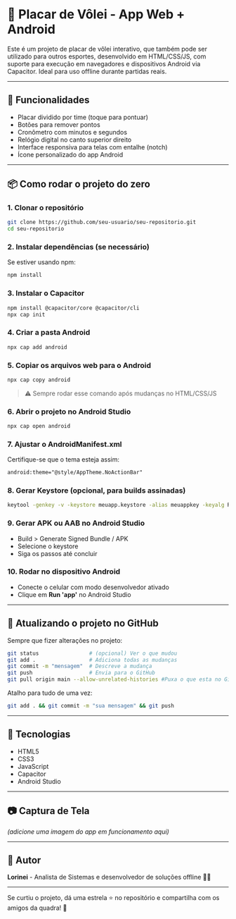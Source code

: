 # 🏐 Placar de Vôlei - App Web + Android

Este é um projeto de placar de vôlei interativo, que também pode ser utilizado para outros esportes, desenvolvido em HTML/CSS/JS, com suporte para execução em navegadores e dispositivos Android via Capacitor. Ideal para uso offline durante partidas reais.

---

## 🚀 Funcionalidades

- Placar dividido por time (toque para pontuar)
- Botões para remover pontos
- Cronômetro com minutos e segundos
- Relógio digital no canto superior direito
- Interface responsiva para telas com entalhe (notch)
- Ícone personalizado do app Android

---

## 📦 Como rodar o projeto do zero

### 1. Clonar o repositório

```bash
git clone https://github.com/seu-usuario/seu-repositorio.git
cd seu-repositorio
```

### 2. Instalar dependências (se necessário)

Se estiver usando npm:

```bash
npm install
```

### 3. Instalar o Capacitor

```bash
npm install @capacitor/core @capacitor/cli
npx cap init
```

### 4. Criar a pasta Android

```bash
npx cap add android
```

### 5. Copiar os arquivos web para o Android

```bash
npx cap copy android
```

> ⚠️ Sempre rodar esse comando após mudanças no HTML/CSS/JS

### 6. Abrir o projeto no Android Studio

```bash
npx cap open android
```

### 7. Ajustar o AndroidManifest.xml

Certifique-se que o tema esteja assim:

```xml
android:theme="@style/AppTheme.NoActionBar"
```

### 8. Gerar Keystore (opcional, para builds assinadas)

```bash
keytool -genkey -v -keystore meuapp.keystore -alias meuappkey -keyalg RSA -keysize 2048 -validity 10000
```

### 9. Gerar APK ou AAB no Android Studio

- Build > Generate Signed Bundle / APK
- Selecione o keystore
- Siga os passos até concluir

### 10. Rodar no dispositivo Android

- Conecte o celular com modo desenvolvedor ativado
- Clique em **Run 'app'** no Android Studio

---

## 🔄 Atualizando o projeto no GitHub

Sempre que fizer alterações no projeto:

```bash
git status                # (opcional) Ver o que mudou
git add .                 # Adiciona todas as mudanças
git commit -m "mensagem"  # Descreve a mudança
git push                  # Envia para o GitHub
git pull origin main --allow-unrelated-histories #Puxa o que esta no GitHub

```

Atalho para tudo de uma vez:

```bash
git add . && git commit -m "sua mensagem" && git push
```

---

## 🧰 Tecnologias

- HTML5
- CSS3
- JavaScript
- Capacitor
- Android Studio

---

## 📷 Captura de Tela

*(adicione uma imagem do app em funcionamento aqui)*

---

## 📌 Autor

**Lorinei** - Analista de Sistemas e desenvolvedor de soluções offline 👨‍💻

---

Se curtiu o projeto, dá uma estrela ⭐ no repositório e compartilha com os amigos da quadra! 🏐

